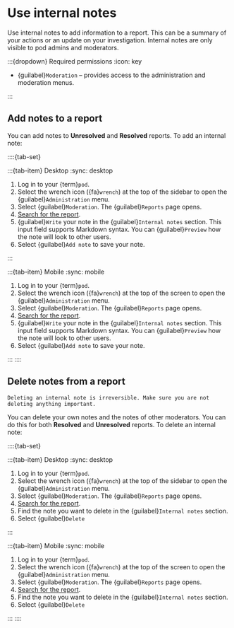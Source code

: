 # Use internal notes

Use internal notes to add information to a report. This can be a summary of your actions or an update on your investigation. Internal notes are only visible to pod admins and moderators.

:::{dropdown} Required permissions
:icon: key

- {guilabel}`Moderation` – provides access to the administration and moderation menus.

:::

## Add notes to a report

You can add notes to **Unresolved** and **Resolved** reports. To add an internal note:

::::{tab-set}

:::{tab-item} Desktop
:sync: desktop

1. Log in to your {term}`pod`.
2. Select the wrench icon ({fa}`wrench`) at the top of the sidebar to open the {guilabel}`Administration` menu.
3. Select {guilabel}`Moderation`. The {guilabel}`Reports` page opens.
4. [Search for the report](search_reports.md).
5. {guilabel}`Write` your note in the {guilabel}`Internal notes` section. This input field supports Markdown syntax. You can {guilabel}`Preview` how the note will look to other users.
6. Select {guilabel}`Add note` to save your note.

:::

:::{tab-item} Mobile
:sync: mobile

1. Log in to your {term}`pod`.
2. Select the wrench icon ({fa}`wrench`) at the top of the screen to open the {guilabel}`Administration` menu.
3. Select {guilabel}`Moderation`. The {guilabel}`Reports` page opens.
4. [Search for the report](search_reports.md).
5. {guilabel}`Write` your note in the {guilabel}`Internal notes` section. This input field supports Markdown syntax. You can {guilabel}`Preview` how the note will look to other users.
6. Select {guilabel}`Add note` to save your note.

:::
::::

## Delete notes from a report

```{warning}
Deleting an internal note is irreversible. Make sure you are not deleting anything important.
```

You can delete your own notes and the notes of other moderators. You can do this for both **Resolved** and **Unresolved** reports. To delete an internal note:

::::{tab-set}

:::{tab-item} Desktop
:sync: desktop

1. Log in to your {term}`pod`.
2. Select the wrench icon ({fa}`wrench`) at the top of the sidebar to open the {guilabel}`Administration` menu.
3. Select {guilabel}`Moderation`. The {guilabel}`Reports` page opens.
4. [Search for the report](search_reports.md).
5. Find the note you want to delete in the {guilabel}`Internal notes` section.
6. Select {guilabel}`Delete`

:::

:::{tab-item} Mobile
:sync: mobile

1. Log in to your {term}`pod`.
2. Select the wrench icon ({fa}`wrench`) at the top of the screen to open the {guilabel}`Administration` menu.
3. Select {guilabel}`Moderation`. The {guilabel}`Reports` page opens.
4. [Search for the report](search_reports.md).
5. Find the note you want to delete in the {guilabel}`Internal notes` section.
6. Select {guilabel}`Delete`

:::
::::

